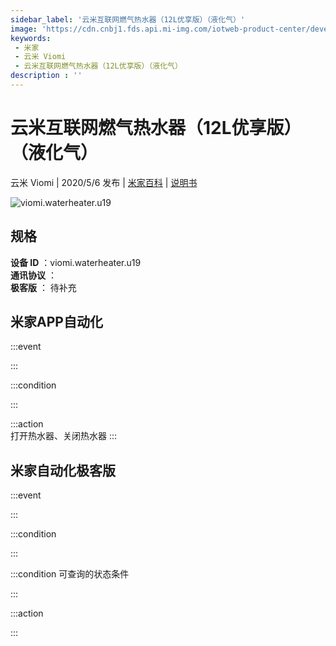 ```yaml
---
sidebar_label: '云米互联网燃气热水器（12L优享版）（液化气）'
image: 'https://cdn.cnbj1.fds.api.mi-img.com/iotweb-product-center/developer_1586238509255XUKVpfO0.png?GalaxyAccessKeyId=AKVGLQWBOVIRQ3XLEW&Expires=9223372036854775807&Signature=ZG2UbJm49wlZp2qUesnMeJPuZNE='
keywords: 
 - 米家
 - 云米 Viomi
 - 云米互联网燃气热水器（12L优享版）（液化气）
description : ''
---
```

# 云米互联网燃气热水器（12L优享版）（液化气）

云米 Viomi | 2020/5/6 发布 | [米家百科](https://home.mi.com/webapp/content/baike/product/index.html?model=viomi.waterheater.u19) | [说明书](https://home.mi.com/views/introduction.html?model=viomi.waterheater.u19&region=cn)

![viomi.waterheater.u19](https://cdn.cnbj1.fds.api.mi-img.com/iotweb-product-center/developer_1586238509255XUKVpfO0.png?GalaxyAccessKeyId=AKVGLQWBOVIRQ3XLEW&Expires=9223372036854775807&Signature=ZG2UbJm49wlZp2qUesnMeJPuZNE=)

## 规格  
> 
**设备 ID** ：viomi.waterheater.u19  
**通讯协议** ：  
**极客版**  ： 待补充 


## 米家APP自动化  

:::event  

:::

:::condition  

:::

:::action   
打开热水器、关闭热水器
:::

## 米家自动化极客版  

:::event  

:::

:::condition  

:::

:::condition 可查询的状态条件  

:::

:::action  

:::

        
